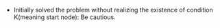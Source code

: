 - Initially solved the problem without realizing the existence of condition K(meaning start node): Be cautious.

